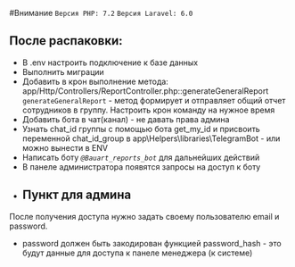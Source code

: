 #Внимание
`Версия PHP: 7.2`
`Версия Laravel: 6.0`
## После распаковки:

- В .env настроить подключение к базе данных
- Выполнить миграции
- Добавить в крон выполнение метода: app/Http/Controllers/ReportController.php::generateGeneralReport
  `generateGeneralReport` - метод формирует и отправляет общий отчет сотрудников в группу. Настроить крон команду на нужное время
- Добавить бота в чат(канал) - не давать права админа
- Узнать chat_id группы с помощью бота get_my_id и присвоить переменной chat_id_group в app\Helpers\libraries\TelegramBot - или можно вынести в ENV
- Написать боту _`@Bauart_reports_bot`_ для дальнейших действий
- В панеле администратора появятся запросы на доступ к боту
- ## Пункт для админа
После получения доступа нужно задать своему пользователю email и password. 
- password должен быть закодирован функцией password_hash - это будут данные для доступа к панеле менеджера (к системе) 
